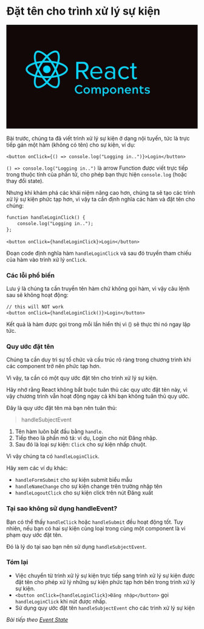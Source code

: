 # Đặt tên cho trình xử lý sự kiện

![Create-HTML-1](images/ss17.jpg) 

Bài trước, chúng ta đã viết trình xử lý sự kiện ở dạng nội tuyến, tức là trực tiếp gán một hàm (không có tên) cho sự kiện, ví dụ:

```
<button onClick={() => console.log("Logging in..")}>Login</button>
```

`() => console.log("Logging in..")` là arrow Function được viết trực tiếp trong thuộc tính của phần tử, cho phép bạn thực hiện `console.log` (hoặc thay đổi state).

Nhưng khi khám phá các khái niệm nâng cao hơn, chúng ta sẽ tạo các trình xử lý sự kiện phức tạp hơn, vì vậy ta cần định nghĩa các hàm và đặt tên cho chúng:

```
function handleLoginClick() {
    console.log("Logging in..");
};

<button onClick={handleLoginClick}>Login</button>
```

Đoạn code định nghĩa hàm `handleLoginClick` và sau đó truyền tham chiếu của hàm vào trình xử lý `onClick`.

### Các lỗi phổ biến

Lưu ý là chúng ta cần truyền tên hàm chứ không gọi hàm, vì vậy câu lệnh sau sẽ không hoạt động:

```
// this will NOT work
<button onClick={handleLoginClick()}>Login</button>
```

Kết quả là hàm được gọi trong mỗi lần hiển thị vì () sẽ thực thi nó ngay lập tức.

### Quy ước đặt tên

Chúng ta cần duy trì sự tổ chức và cấu trúc rõ ràng trong chương trình khi các component trở nên phức tạp hơn.

Vì vậy, ta cần có một quy ước đặt tên cho trình xử lý sự kiện.

Hãy nhớ rằng React không bắt buộc tuân thủ các quy ước đặt tên này, vì vậy chương trình vẫn hoạt động ngay cả khi bạn không tuân thủ quy ước.

Đây là quy ước đặt tên mà bạn nên tuân thủ:

> handleSubjectEvent

1. Tên hàm luôn bắt đầu bằng `handle`.
2. Tiếp theo là phần mô tả: ví dụ, Login cho nút Đăng nhập.
3. Sau đó là loại sự kiện: `Click` cho sự kiện nhấp chuột.

Vì vậy chúng ta có `handleLoginClick`.

Hãy xem các ví dụ khác:

- `handleFormSubmit` cho sự kiện submit biểu mẫu
- `handleNameChange` cho sự kiện change trên trường nhập tên
- `handleLogoutClick` cho sự kiện click trên nút Đăng xuất

### Tại sao không sử dụng handleEvent?

Bạn có thể thấy `handleClick` hoặc `handleSubmit` đều hoạt động tốt. Tuy nhiên, nếu bạn có hai sự kiện cùng loại trong cùng một component là vi phạm quy ước đặt tên.

Đó là lý do tại sao bạn nên sử dụng `handleSubjectEvent`.

### Tóm lại

- Việc chuyển từ trình xử lý sự kiện trực tiếp sang trình xử lý sự kiện được đặt tên cho phép xử lý những sự kiện phức tạp hơn bên trong trình xử lý sự kiện.
- `<button onClick={handleLoginClick}>Đăng nhập</button>` gọi `handleLoginClick` khi nút được nhấp.
- Sử dụng quy ước đặt tên `handleSubjectEvent` cho các trình xử lý sự kiện

*Bài tiếp theo [Event State](/lesson/session/session_37_event_state.md)*